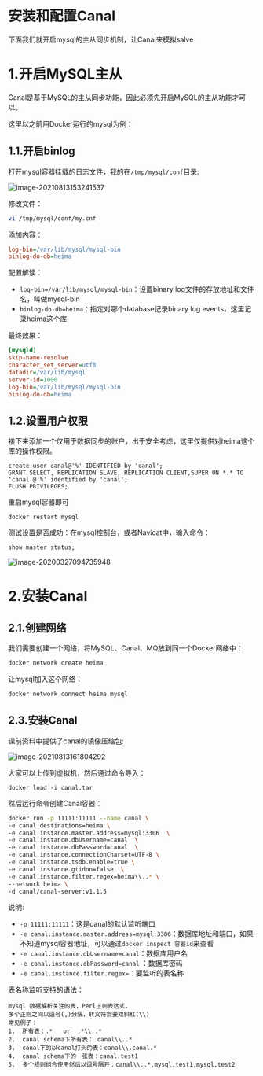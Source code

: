 # 安装和配置Canal



下面我们就开启mysql的主从同步机制，让Canal来模拟salve

# 1.开启MySQL主从

Canal是基于MySQL的主从同步功能，因此必须先开启MySQL的主从功能才可以。

这里以之前用Docker运行的mysql为例：

## 1.1.开启binlog

打开mysql容器挂载的日志文件，我的在`/tmp/mysql/conf`目录:

![image-20210813153241537](https://img2022.cnblogs.com/blog/2950406/202208/2950406-20220810152433400-797809798.png)

修改文件：

```sh
vi /tmp/mysql/conf/my.cnf
```

添加内容：

```ini
log-bin=/var/lib/mysql/mysql-bin
binlog-do-db=heima
```

配置解读：

- `log-bin=/var/lib/mysql/mysql-bin`：设置binary log文件的存放地址和文件名，叫做mysql-bin
- `binlog-do-db=heima`：指定对哪个database记录binary log events，这里记录heima这个库

最终效果：

```ini
[mysqld]
skip-name-resolve
character_set_server=utf8
datadir=/var/lib/mysql
server-id=1000
log-bin=/var/lib/mysql/mysql-bin
binlog-do-db=heima
```



## 1.2.设置用户权限

接下来添加一个仅用于数据同步的账户，出于安全考虑，这里仅提供对heima这个库的操作权限。

```mysql
create user canal@'%' IDENTIFIED by 'canal';
GRANT SELECT, REPLICATION SLAVE, REPLICATION CLIENT,SUPER ON *.* TO 'canal'@'%' identified by 'canal';
FLUSH PRIVILEGES;
```



重启mysql容器即可

```
docker restart mysql
```



测试设置是否成功：在mysql控制台，或者Navicat中，输入命令：

```
show master status;
```

![image-20200327094735948](https://img2022.cnblogs.com/blog/2950406/202208/2950406-20220810152433203-1902479134.png) 



# 2.安装Canal



## 2.1.创建网络

我们需要创建一个网络，将MySQL、Canal、MQ放到同一个Docker网络中：

```sh
docker network create heima
```

让mysql加入这个网络：

```sh
docker network connect heima mysql
```





## 2.3.安装Canal

课前资料中提供了canal的镜像压缩包:

![image-20210813161804292](https://img2022.cnblogs.com/blog/2950406/202208/2950406-20220810152433603-301250023.png) 

大家可以上传到虚拟机，然后通过命令导入：

```
docker load -i canal.tar
```



然后运行命令创建Canal容器：

```sh
docker run -p 11111:11111 --name canal \
-e canal.destinations=heima \
-e canal.instance.master.address=mysql:3306  \
-e canal.instance.dbUsername=canal  \
-e canal.instance.dbPassword=canal  \
-e canal.instance.connectionCharset=UTF-8 \
-e canal.instance.tsdb.enable=true \
-e canal.instance.gtidon=false  \
-e canal.instance.filter.regex=heima\\..* \
--network heima \
-d canal/canal-server:v1.1.5
```



说明:

- `-p 11111:11111`：这是canal的默认监听端口
- `-e canal.instance.master.address=mysql:3306`：数据库地址和端口，如果不知道mysql容器地址，可以通过`docker inspect 容器id`来查看
- `-e canal.instance.dbUsername=canal`：数据库用户名
- `-e canal.instance.dbPassword=canal` ：数据库密码
- `-e canal.instance.filter.regex=`：要监听的表名称

表名称监听支持的语法：

```
mysql 数据解析关注的表，Perl正则表达式.
多个正则之间以逗号(,)分隔，转义符需要双斜杠(\\) 
常见例子：
1.  所有表：.*   or  .*\\..*
2.  canal schema下所有表： canal\\..*
3.  canal下的以canal打头的表：canal\\.canal.*
4.  canal schema下的一张表：canal.test1
5.  多个规则组合使用然后以逗号隔开：canal\\..*,mysql.test1,mysql.test2 
```

